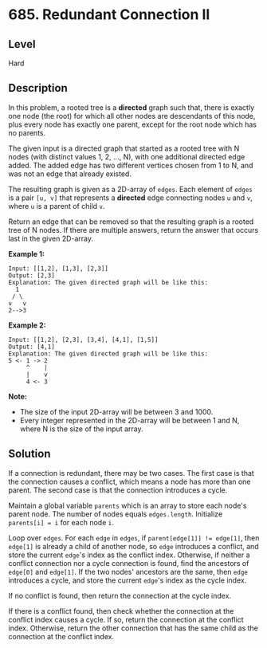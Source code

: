 # 685. Redundant Connection II
## Level
Hard

## Description
In this problem, a rooted tree is a **directed** graph such that, there is exactly one node (the root) for which all other nodes are descendants of this node, plus every node has exactly one parent, except for the root node which has no parents.

The given input is a directed graph that started as a rooted tree with N nodes (with distinct values 1, 2, ..., N), with one additional directed edge added. The added edge has two different vertices chosen from 1 to N, and was not an edge that already existed.

The resulting graph is given as a 2D-array of `edges`. Each element of `edges` is a pair `[u, v]` that represents a **directed** edge connecting nodes `u` and `v`, where `u` is a parent of child `v`.

Return an edge that can be removed so that the resulting graph is a rooted tree of N nodes. If there are multiple answers, return the answer that occurs last in the given 2D-array.

**Example 1:**
```
Input: [[1,2], [1,3], [2,3]]
Output: [2,3]
Explanation: The given directed graph will be like this:
  1
 / \
v   v
2-->3
```
**Example 2:**
```
Input: [[1,2], [2,3], [3,4], [4,1], [1,5]]
Output: [4,1]
Explanation: The given directed graph will be like this:
5 <- 1 -> 2
     ^    |
     |    v
     4 <- 3
```

**Note:**

* The size of the input 2D-array will be between 3 and 1000.
* Every integer represented in the 2D-array will be between 1 and N, where N is the size of the input array.

## Solution
If a connection is redundant, there may be two cases. The first case is that the connection causes a conflict, which means a node has more than one parent. The second case is that the connection introduces a cycle.

Maintain a global variable `parents` which is an array to store each node's parent node. The number of nodes equals `edges.length`. Initialize `parents[i] = i` for each node `i`.

Loop over `edges`. For each `edge` in `edges`, if `parent[edge[1]] != edge[1]`, then `edge[1]` is already a child of another node, so `edge` introduces a conflict, and store the current `edge`'s index as the conflict index. Otherwise, if neither a conflict connection nor a cycle connection is found, find the ancestors of `edge[0]` and `edge[1]`. If the two nodes' ancestors are the same, then `edge` introduces a cycle, and store the current `edge`'s index as the cycle index.

If no conflict is found, then return the connection at the cycle index.

If there is a conflict found, then check whether the connection at the conflict index causes a cycle. If so, return the connection at the conflict index. Otherwise, return the other connection that has the same child as the connection at the conflict index.
